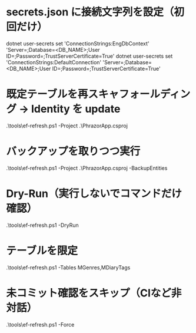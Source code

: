 ﻿# secrets.json に接続文字列を設定（初回だけ）
dotnet user-secrets set 'ConnectionStrings:EngDbContext'     'Server=<SERVER>;Database=<DB_NAME>;User ID=<USER>;Password=<PASSWORD>;TrustServerCertificate=True'
dotnet user-secrets set 'ConnectionStrings:DefaultConnection' 'Server=<SERVER>;Database=<DB_NAME>;User ID=<USER>;Password=<PASSWORD>;TrustServerCertificate=True'

# 既定テーブルを再スキャフォールディング → Identity を update
.\tools\ef-refresh.ps1 -Project .\PhrazorApp.csproj

# バックアップを取りつつ実行
.\tools\ef-refresh.ps1 -Project .\PhrazorApp.csproj -BackupEntities

# Dry-Run（実行しないでコマンドだけ確認）
.\tools\ef-refresh.ps1 -DryRun

# テーブルを限定
.\tools\ef-refresh.ps1 -Tables MGenres,MDiaryTags

# 未コミット確認をスキップ（CIなど非対話）
.\tools\ef-refresh.ps1 -Force